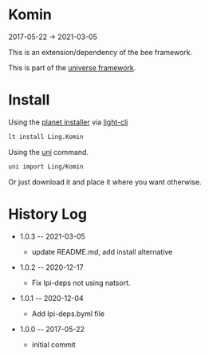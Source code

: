 Komin
============
2017-05-22 -> 2021-03-05


This is an extension/dependency of the bee framework.



This is part of the [universe framework](https://github.com/karayabin/universe-snapshot).


Install
==========
Using the [planet installer](https://github.com/lingtalfi/Light_PlanetInstaller) via [light-cli](https://github.com/lingtalfi/Light_Cli)
```bash
lt install Ling.Komin
```

Using the [uni](https://github.com/lingtalfi/universe-naive-importer) command.
```bash
uni import Ling/Komin
```

Or just download it and place it where you want otherwise.



History Log
===============

- 1.0.3 -- 2021-03-05

    - update README.md, add install alternative

- 1.0.2 -- 2020-12-17

    - Fix lpi-deps not using natsort.

- 1.0.1 -- 2020-12-04

    - Add lpi-deps.byml file

- 1.0.0 -- 2017-05-22

    - initial commit
